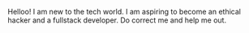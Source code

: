 Helloo!
I am new to the tech world. I am aspiring to become an ethical hacker and a fullstack developer.
Do correct me and help me out.
